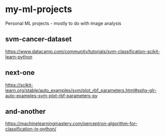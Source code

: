 # my-ml-projects
Personal ML projects - mostly to do with image analysis

## svm-cancer-dataset
https://www.datacamp.com/community/tutorials/svm-classification-scikit-learn-python

## next-one
https://scikit-learn.org/stable/auto_examples/svm/plot_rbf_parameters.html#sphx-glr-auto-examples-svm-plot-rbf-parameters-py

## and-another
https://machinelearningmastery.com/perceptron-algorithm-for-classification-in-python/
